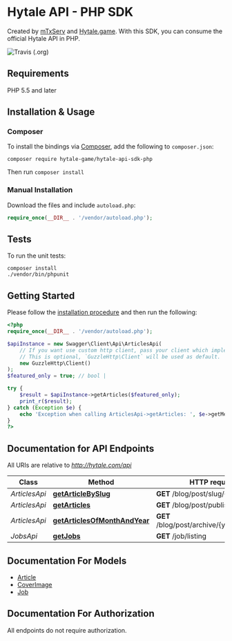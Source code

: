 # Hytale API - PHP SDK

Created by [mTxServ](https://mtxserv.com) and [Hytale.game](https://hytale.game).
With this SDK, you can consume the official Hytale API in PHP.

![Travis (.org)](https://img.shields.io/travis/mTxServ/hytale-api-sdk-php.svg)

## Requirements

PHP 5.5 and later

## Installation & Usage
### Composer

To install the bindings via [Composer](http://getcomposer.org/), add the following to `composer.json`:

```
composer require hytale-game/hytale-api-sdk-php
```

Then run `composer install`

### Manual Installation

Download the files and include `autoload.php`:

```php
require_once(__DIR__ . '/vendor/autoload.php');
```

## Tests

To run the unit tests:

```
composer install
./vendor/bin/phpunit
```

## Getting Started

Please follow the [installation procedure](#installation--usage) and then run the following:

```php
<?php
require_once(__DIR__ . '/vendor/autoload.php');

$apiInstance = new Swagger\Client\Api\ArticlesApi(
    // If you want use custom http client, pass your client which implements `GuzzleHttp\ClientInterface`.
    // This is optional, `GuzzleHttp\Client` will be used as default.
    new GuzzleHttp\Client()
);
$featured_only = true; // bool | 

try {
    $result = $apiInstance->getArticles($featured_only);
    print_r($result);
} catch (Exception $e) {
    echo 'Exception when calling ArticlesApi->getArticles: ', $e->getMessage(), PHP_EOL;
}
?>
```

## Documentation for API Endpoints

All URIs are relative to *http://hytale.com/api*

Class | Method | HTTP request | Description
------------ | ------------- | ------------- | -------------
*ArticlesApi* | [**getArticleBySlug**](docs/Api/ArticlesApi.md#getarticlebyslug) | **GET** /blog/post/slug/{slug} | 
*ArticlesApi* | [**getArticles**](docs/Api/ArticlesApi.md#getarticles) | **GET** /blog/post/published | 
*ArticlesApi* | [**getArticlesOfMonthAndYear**](docs/Api/ArticlesApi.md#getarticlesofmonthandyear) | **GET** /blog/post/archive/{year}/{month}/ | 
*JobsApi* | [**getJobs**](docs/Api/JobsApi.md#getjobs) | **GET** /job/listing | 


## Documentation For Models

 - [Article](docs/Model/Article.md)
 - [CoverImage](docs/Model/CoverImage.md)
 - [Job](docs/Model/Job.md)


## Documentation For Authorization

 All endpoints do not require authorization.